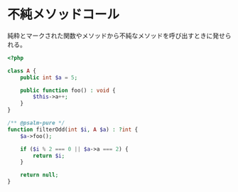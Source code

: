 # 不純メソッドコール

純粋とマークされた関数やメソッドから不純なメソッドを呼び出すときに発せられる。

```php
<?php

class A {
    public int $a = 5;

    public function foo() : void {
        $this->a++;
    }
}

/** @psalm-pure */
function filterOdd(int $i, A $a) : ?int {
    $a->foo();

    if ($i % 2 === 0 || $a->a === 2) {
        return $i;
    }

    return null;
}
```
